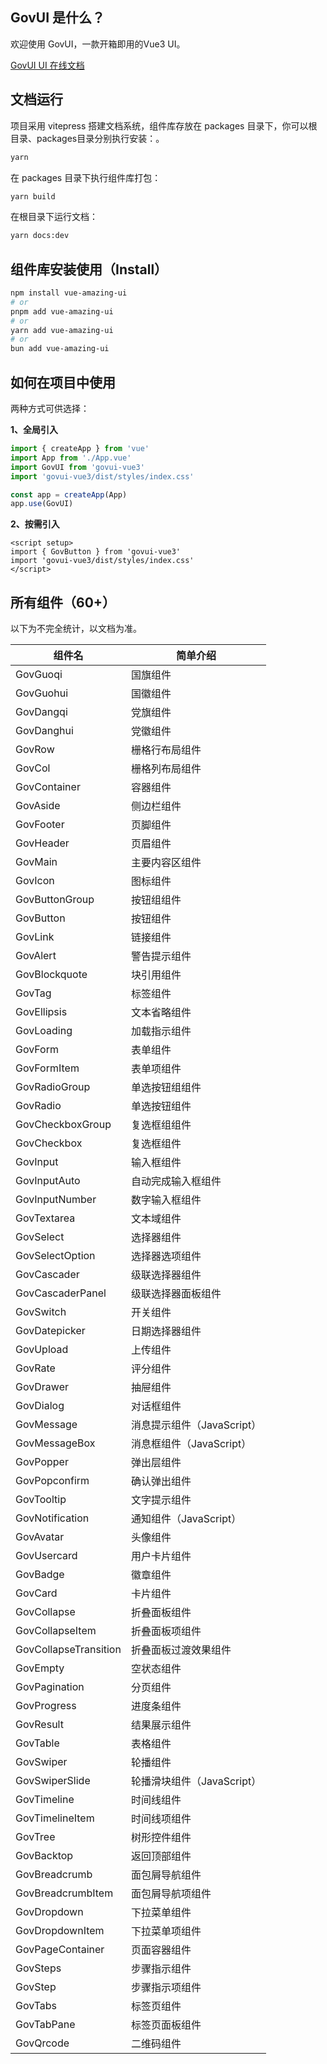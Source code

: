 ## GovUI 是什么？

欢迎使用 GovUI，一款开箱即用的Vue3 UI。

[GovUI UI 在线文档](https://govui.cc/)

## 文档运行

项目采用 vitepress 搭建文档系统，组件库存放在 packages 目录下，你可以根目录、packages目录分别执行安装：。

```bash
yarn
```

在 packages 目录下执行组件库打包：

```bash
yarn build
```

在根目录下运行文档：

```bash
yarn docs:dev
```

## 组件库安装使用（Install）

```bash
npm install vue-amazing-ui
# or
pnpm add vue-amazing-ui
# or
yarn add vue-amazing-ui
# or
bun add vue-amazing-ui
```

## 如何在项目中使用

两种方式可供选择：

**1、全局引入**

```js
import { createApp } from 'vue'
import App from './App.vue'
import GovUI from 'govui-vue3'
import 'govui-vue3/dist/styles/index.css'

const app = createApp(App)
app.use(GovUI)
```

**2、按需引入**

```vue
<script setup>
import { GovButton } from 'govui-vue3'
import 'govui-vue3/dist/styles/index.css'
</script>
```

## 所有组件（60+）

以下为不完全统计，以文档为准。

| 组件名 | 简单介绍 |
| --- | --- |
| GovGuoqi | 国旗组件 |
| GovGuohui | 国徽组件 |
| GovDangqi | 党旗组件 |
| GovDanghui | 党徽组件 |
| GovRow | 栅格行布局组件 |
| GovCol | 栅格列布局组件 |
| GovContainer | 容器组件 |
| GovAside | 侧边栏组件 |
| GovFooter | 页脚组件 |
| GovHeader | 页眉组件 |
| GovMain | 主要内容区组件 |
| GovIcon | 图标组件 |
| GovButtonGroup | 按钮组组件 |
| GovButton | 按钮组件 |
| GovLink | 链接组件 |
| GovAlert | 警告提示组件 |
| GovBlockquote | 块引用组件 |
| GovTag | 标签组件 |
| GovEllipsis | 文本省略组件 |
| GovLoading | 加载指示组件 |
| GovForm | 表单组件 |
| GovFormItem | 表单项组件 |
| GovRadioGroup | 单选按钮组组件 |
| GovRadio | 单选按钮组件 |
| GovCheckboxGroup | 复选框组组件 |
| GovCheckbox | 复选框组件 |
| GovInput | 输入框组件 |
| GovInputAuto | 自动完成输入框组件 |
| GovInputNumber | 数字输入框组件 |
| GovTextarea | 文本域组件 |
| GovSelect | 选择器组件 |
| GovSelectOption | 选择器选项组件 |
| GovCascader | 级联选择器组件 |
| GovCascaderPanel | 级联选择器面板组件 |
| GovSwitch | 开关组件 |
| GovDatepicker | 日期选择器组件 |
| GovUpload | 上传组件 |
| GovRate | 评分组件 |
| GovDrawer | 抽屉组件 |
| GovDialog | 对话框组件 |
| GovMessage | 消息提示组件（JavaScript）|
| GovMessageBox | 消息框组件（JavaScript）|
| GovPopper | 弹出层组件 |
| GovPopconfirm | 确认弹出组件 |
| GovTooltip | 文字提示组件 |
| GovNotification | 通知组件（JavaScript）|
| GovAvatar | 头像组件 |
| GovUsercard | 用户卡片组件 |
| GovBadge | 徽章组件 |
| GovCard | 卡片组件 |
| GovCollapse | 折叠面板组件 |
| GovCollapseItem | 折叠面板项组件 |
| GovCollapseTransition | 折叠面板过渡效果组件 |
| GovEmpty | 空状态组件 |
| GovPagination | 分页组件 |
| GovProgress | 进度条组件 |
| GovResult | 结果展示组件 |
| GovTable | 表格组件 |
| GovSwiper | 轮播组件 |
| GovSwiperSlide | 轮播滑块组件（JavaScript）|
| GovTimeline | 时间线组件 |
| GovTimelineItem | 时间线项组件 |
| GovTree | 树形控件组件 |
| GovBacktop | 返回顶部组件 |
| GovBreadcrumb | 面包屑导航组件 |
| GovBreadcrumbItem | 面包屑导航项组件 |
| GovDropdown | 下拉菜单组件 |
| GovDropdownItem | 下拉菜单项组件 |
| GovPageContainer | 页面容器组件 |
| GovSteps | 步骤指示组件 |
| GovStep | 步骤指示项组件 |
| GovTabs | 标签页组件 |
| GovTabPane | 标签页面板组件 |
| GovQrcode | 二维码组件 |
